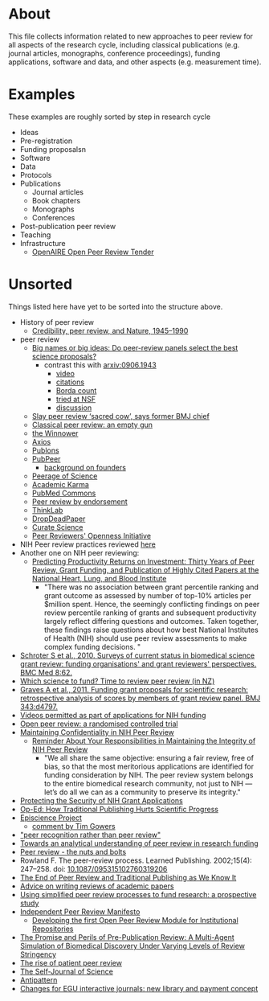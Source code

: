 # About
This file collects information related to new approaches to peer review for all aspects of the research cycle, including classical publications (e.g. journal articles, monographs, conference proceedings), funding applications, software and data, and other aspects (e.g. measurement time).

# Examples
These examples are roughly sorted by step in research cycle
* Ideas
* Pre-registration
* Funding proposalsn
* Software
* Data
* Protocols
* Publications
   * Journal articles
   * Book chapters
   * Monographs
   * Conferences
* Post-publication peer review
* Teaching
* Infrastructure
   * [OpenAIRE Open Peer Review Tender](https://www.openaire.eu/outreach/tenders/peer-review-tender)

# Unsorted
Things listed here have yet to be sorted into the structure above.
* History of peer review
   * [Credibility, peer review, and Nature, 1945–1990](http://dx.doi.org/10.1098/rsnr.2015.0029)
* peer review
  * [Big names or big ideas: Do peer-review panels select the best science proposals?](http://dx.doi.org/10.1126/science.aaa0185)
    * contrast this with [arxiv:0906.1943](http://arxiv.org/abs/0906.1943)
      * [video](https://www.youtube.com/watch?v=7c0CoXFApnM)
      * [citations](https://scholar.google.de/scholar?oe=utf-8&gws_rd=cr&um=1&ie=UTF-8&lr&cites=13685852829069688189)
      * [Borda count](https://en.wikipedia.org/wiki/Borda_count)
      * [tried at NSF](http://www.nsf.gov/pubs/2013/nsf13096/nsf13096.jsp)
       * [discussion](https://groups.google.com/forum/#!topic/electionscience/Iuzd2DgrLkE)
  * [Slay peer review ‘sacred cow’, says former BMJ chief](http://www.timeshighereducation.co.uk/news/slay-peer-review-sacred-cow-says-former-bmj-chief/2019812.article)
  * [Classical peer review: an empty gun](http://dx.doi.org/10.1186/bcr274)
  * [the Winnower](https://thewinnower.com/)
  * [Axios](http://axiosreview.org/)
  * [Publons](https://publons.com/)
  * [PubPeer](https://pubpeer.com/)
     * [background on founders](http://dx.doi.org/10.1038/nature.2015.18261) 
  * [Peerage of Science](https://www.peerageofscience.org/)
  * [Academic Karma](http://academickarma.org/)
  * [PubMed Commons](http://www.ncbi.nlm.nih.gov/pubmedcommons/)
  * [Peer review by endorsement](http://blog.scienceopen.com/2015/04/welcome-jan-velterop-peer-review-by-endorsement/)
  * [ThinkLab](http://thinklab.com/)
  * [DropDeadPaper](http://www.dropdeadpaper.com/)
  * [Curate Science](https://curatescience.org/)
  * [Peer Reviewers' Openness Initiative](https://opennessinitiative.org/)
* NIH Peer review practices reviewed [here](http://dx.doi.org/10.1177/1098214015582049) 
* Another one on NIH peer reviewing:
   * [Predicting Productivity Returns on Investment: Thirty Years of Peer Review, Grant Funding, and Publication of Highly Cited Papers at the National Heart, Lung, and Blood Institute ](http://dx.doi.org/10.1161/CIRCRESAHA.115.306830)
     * "There was no association between grant percentile ranking and grant outcome as assessed by number of top-10% articles per $million spent. Hence, the seemingly conflicting findings on peer review percentile ranking of grants and subsequent productivity largely reflect differing questions and outcomes. Taken together, these findings raise questions about how best National Institutes of Health (NIH) should use peer review assessments to make complex funding decisions. "
* [Schroter S et al., 2010. Surveys of current status in biomedical science grant review: funding organisations' and grant reviewers' perspectives. BMC Med 8:62.](http://dx.doi.org/10.1186/1741-7015-8-62)
* [Which science to fund? Time to review peer review (in NZ)](http://www.pmcsa.org.nz/wp-content/uploads/Which-science-to-fund-time-to-review-peer-review.pdf)
* [Graves A et al., 2011. Funding grant proposals for scientific research: retrospective analysis of scores by members of grant review panel. BMJ 343:d4797.](http://dx.doi.org/10.1136/bmj.d4797)
* [Videos permitted as part of applications for NIH funding](http://grants.nih.gov/grants/guide/notice-files/NOT-OD-12-141.html)
* [Open peer review: a randomised controlled trial](http://dx.doi.org/10.1192/bjp.176.1.47)
* [Maintaining Confidentiality in NIH Peer Review](http://grants.nih.gov/grants/guide/notice-files/NOT-OD-14-073.html)
   * [Reminder About Your Responsibilities in Maintaining the Integrity of NIH Peer Review](http://nexus.od.nih.gov/all/2015/06/18/responsibilities-integrity-peer-review/)
     * "We all share the same objective: ensuring a fair review, free of bias, so that the most meritorious applications are identified for funding consideration by NIH. The peer review system belongs to the entire biomedical research community, not just to NIH — let’s do all we can as a community to preserve its integrity."
* [Protecting the Security of NIH Grant Applications](http://grants.nih.gov/grants/peer/guidelines_general/protecting_applications.pdf)
* [Op-Ed: How Traditional Publishing Hurts Scientific Progress](http://www.wired.com/2012/03/michael-eisen-open-science/)
* [Episcience Project](http://www.episciences.org/)
   * [comment by Tim Gowers](https://gowers.wordpress.com/2013/01/16/why-ive-also-joined-the-good-guys/)
* ["peer recognition rather than peer review"](https://edge.org/response-detail/25424)
* [Towards an analytical understanding of peer review in research funding](www.researchgate.net/profile/Thomas_Koenig13/publication/279195198_Towards_an_analytical_understanding_of_peer_review_in_research_funding/links/558e3b8a08aed6ec4bf36de8.pdf)
* [Peer review - the nuts and bolts](http://www.senseaboutscience.org/data/files/resources/99/Peer-review_The-nuts-and-bolts.pdf)
* Rowland F. The peer-review process. Learned Publishing. 2002;15(4): 247–258. doi: [10.1087/095315102760319206](http://dx.doi.org/10.1087/095315102760319206)
* [The End of Peer Review and Traditional Publishing as We Know It](http://www.medscape.com/viewarticle/583316)
* [Advice on writing reviews of academic papers](https://github.com/jtleek/reviews)
* [Using simplified peer review processes to fund research: a prospective study](http://bmjopen.bmj.com/content/5/7/e008380.short)
* [Independent Peer Review Manifesto](http://www.openscholar.org.uk/independent-peer-review-manifesto/)
   * [Developing the first Open Peer Review Module for Institutional Repositories](http://www.openscholar.org.uk/developing-the-first-open-peer-review-module-for-institutional-repositories/)
* [The Promise and Perils of Pre-Publication Review: A Multi-Agent Simulation of Biomedical Discovery Under Varying Levels of Review Stringency](http://dx.doi.org/10.1371/journal.pone.0010782)
* [The rise of patient peer review](http://news.sciencemag.org/health/2014/12/rise-patient-peer-review)
* [The Self-Journal of Science](http://www.sjscience.org/)
* [Antipattern](https://www.antipattern.io/)
* [Changes for EGU interactive journals: new library and payment concept](http://www.egu.eu/news/195/changes-for-egu-interactive-journals-new-library-and-payment-concept/)

